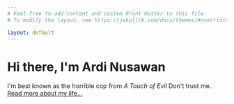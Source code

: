 ```yaml
---
# Feel free to add content and custom Front Matter to this file.
# To modify the layout, see https://jekyllrb.com/docs/themes/#overriding-theme-defaults

layout: default
---
```

<div class="blurb">
	<h1>Hi there, I'm Ardi Nusawan</h1>
	<p>I'm best known as the horrible cop from <em>A Touch of Evil</em> Don't trust me. <a href="/about">Read more about my life...</a></p>
</div><!-- /.blurb -->
